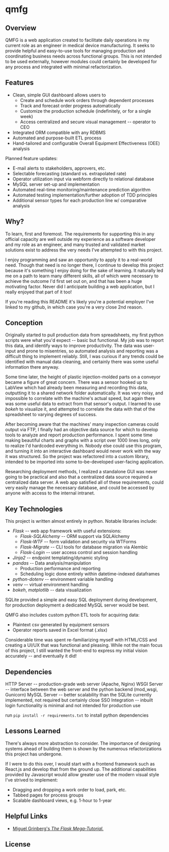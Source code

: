 # qmfg

## Overview

QMFG is a web application created to facilitate daily operations in my current role as an engineer in medical device manufacturing. It seeks to provide helpful and easy-to-use tools for managing production and coordinating business needs across functional groups. This is not intended to be used externally, however modules could certainly be developed for any process and integrated with minimal refactorization.

## Features

* Clean, simple GUI dashboard allows users to
    * Create and schedule work orders through dependent processes
    * Track and forecast order progress automatically
    * Customize the production schedule (indefinitely, or for a single week)
    * Access centralized and secure visual management -- operator to CEO
* Integrated ORM compatible with any RDBMS
* Automated and purpose-built ETL process
* Hand-tailored and configurable Overall Equipment Effectiveness (OEE) analysis

Planned feature updates:
* E-mail alerts to stakeholders, approvers, etc.
* Selectable forecasting (standard vs. extrapolated rate)
* Operator utilization input via webform directly to relational database
* MySQL server set-up and implementation
* Automated real-time monitoring/maintenance prediction algorithm
* Automated testing implementation/further adoption of TDD principles
* Additional sensor types for each production line w/ comparative analysis


## Why?

To learn, first and foremost. The requirements for supporting this in any official capacity are well outside my experience as a software developer and my role as an engineer, and many trusted and validated market solutions exist to address the very needs I've attempted to with this project.

I enjoy programming and saw an opportunity to apply it to a real-world need. Though that need is no longer there, I continue to develop this project because it's something I enjoy doing for the sake of learning. It naturally led me on a path to learn many different skills, all of which were necessary to achieve the outcome I'd first set out on, and that has been a huge motivating factor. Never did I anticipate building a web application, but I really enjoyed that part of it too!

If you're reading this README it's likely you're a potential employer I've linked to my github, in which case you're a very close 2nd reason.


## Conception

Originally started to pull production data from spreadsheets, my first python scripts were what you'd expect -- basic but functional. My job was to report this data, and identify ways to improve productivity. The data was user-input and prone to misentries, so automated analysis and reporting was a difficult thing to implement reliably. Still, I was curious if any trends could be identified with manual data cleaning, and certainly there was some useful information there anyway.

Some time later, the height of plastic injection-molded parts on a conveyor became a figure of great concern. There was a sensor hooked up to LabView which had already been measuring and recording this data, outputting it to a shared network folder automatically. It was very noisy, and impossible to correlate with the machine's actual speed, but again there was some useful data to extract from that sensor's output. I learned to use *bokeh* to visualize it, and attempted to correlate the data with that of the spreadsheet to varying degrees of success. 

After becoming aware that the machines' many inspection cameras could output via FTP, I finally had an objective data source for which to develop tools to analyze and report production performance. I spent some time making beautiful charts and graphs with a script over 1000 lines long, only to realize I'd hardcoded everything in. Nobody else could use this program, and turning it into an interactive dashboard would never work with the way it was structured. So the project was refactored into a custom library, intended to be imported into some to-be-developed user-facing application.

Researching deployment methods, I realized a standalone GUI was never going to be practical and also that a centralized data source required a centralized data server. A web app satisfied all of these requirements, could very easily manage the necessary database, and could be accessed by anyone with access to the internal intranet.


## Key Technologies

This project is written almost entirely in python. Notable libraries include:
* *Flask* -- web app framework with useful extensions:
    * *Flask-SQLAlchemy* -- ORM support via SQLAlchemy
    * *Flask-WTF* -- form validation and security via WTForms
    * *Flask-Migrate* -- CLI tools for database migration via Alembic
    * *Flask-Login* --  user access control and session handling
* *Jinja2* -- endpoint templating/dynamic styling
* *pandas* -- Data analysis/manipulation
    * Production performance and reporting
    * Scheduling logic done entirely within datetime-indexed dataframes
* *python-dotenv* -- environment variable handling
* *venv* -- virtual environment handling
* *bokeh*, *matplotlib* -- data visualization

SQLite provided a simple and easy SQL deployment during development, for production deployment a dedicated MySQL server would be best.

QMFG also includes custom python ETL tools for acquiring data:
* Plaintext csv generated by equipment sensors
* Operator reports saved in Excel format (.xlsx)

Considerable time was spent re-familiarizing myself with HTML/CSS and creating a UI/UX that was functional and pleasing. While not the main focus of this project, I still wanted the front-end to express my initial vision accurately -- and eventually it did!


## Dependencies

HTTP Server -- production-grade web server (Apache, Nginx)
WSGI Server -- interface between the web server and the python backend (mod_wsgi, Gunicorn)
MySQL Server -- better scalability than the SQLite currently implemented, not required but certainly close
SSO Integration -- inbuilt login functionality is minimal and not intended for production use

run `pip install -r requirements.txt` to install python dependencies


## Lessons Learned

There's always more abstraction to consider. The importance of designing systems ahead of building them is shown by the numerous refactorizations this project has undergone.

If I were to do this over, I would start with a frontend framework such as React.js and develop that from the ground up. The additional capabilities provided by Javascript would allow greater use of the modern visual style I've strived to implement:
* Dragging and dropping a work order to load, park, etc.
* Tabbed pages for process groups
* Scalable dashboard views, e.g. 1-hour to 1-year


## Helpful Links

* [Miguel Grinberg's *The Flask Mega-Tutorial.*](https://blog.miguelgrinberg.com/post/the-flask-mega-tutorial-part-i-hello-world)

## License

